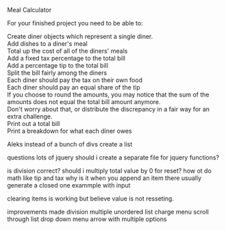 Meal Calculator 

For your finished project you need to be able to:

Create diner objects which represent a single diner.<br>
Add dishes to a diner's meal<br>
Total up the cost of all of the diners' meals<br>
Add a fixed tax percentage to the total bill<br>
Add a percentage tip to the total bill<br>
Split the bill fairly among the diners<br>
Each diner should pay the tax on their own food<br>
Each diner should pay an equal share of the tip<br>
If you choose to round the amounts, you may notice that the sum of the amounts does not equal the total bill amount anymore.<br>
Don't worry about that, or distribute the discrepancy in a fair way for an extra challenge.<br>
Print out a total bill<br>
Print a breakdown for what each diner owes<br>


Aleks
instead of a bunch of divs create a list

questions
lots of jquery 
should i create a separate file for jquery functions?

is division correct?
should i multiply total value by 0 for reset?
how ot do math like tip and tax
why is it when you append an item there usually generate a closed one exammple with input 

clearing items is working but believe value is not resseting.

improvements made
division
multiple
unordered list
charge menu
scroll through list
drop down menu arrow with multiple options
